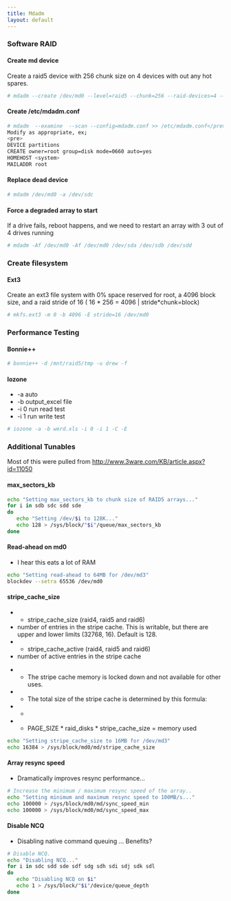 ```yaml
---
title: Mdadm
layout: default
---
```


### Software RAID

#### Create md device

Create a raid5 device with 256 chunk size on 4 devices with out any hot
spares.

``` bash
# mdadm --create /dev/md0 --level=raid5 --chunk=256 --raid-devices=4 --spare-devices=0 /dev/sd[b-e]
```

#### Create /etc/mdadm.conf

``` bash
# mdadm  --examine  --scan --config=mdadm.conf >> /etc/mdadm.conf</pre>
Modify as appropriate, ex;
<pre>
DEVICE partitions
CREATE owner=root group=disk mode=0660 auto=yes
HOMEHOST <system>
MAILADDR root
```

#### Replace dead device

``` bash
# mdadm /dev/md0 -a /dev/sdc
```

#### Force a degraded array to start

If a drive fails, reboot happens, and we need to restart an array with 3
out of 4 drives running

``` bash
# mdadm -Af /dev/md0 -Af /dev/md0 /dev/sda /dev/sdb /dev/sdd
```

### Create filesystem

#### Ext3

Create an ext3 file system with 0% space reserved for root, a 4096 block
size, and a raid stride of 16 ( 16 \* 256 = 4096 | stride\*chunk=block)

``` bash
# mkfs.ext3 -m 0 -b 4096 -E stride=16 /dev/md0
```

### Performance Testing

#### Bonnie++

``` bash
# bonnie++ -d /mnt/raid5/tmp -u drew -f
```

#### Iozone

-   -a auto
-   -b output\_excel file
-   -i 0 run read test
-   -i 1 run write test

``` bash
# iozone -a -b werd.xls -i 0 -i 1 -C -E
```

### Additional Tunables

Most of this were pulled from
<http://www.3ware.com/KB/article.aspx?id=11050>

#### max\_sectors\_kb

``` bash
echo "Setting max_sectors_kb to chunk size of RAID5 arrays..."
for i in sdb sdc sdd sde
do
   echo "Setting /dev/$i to 128K..."
   echo 128 > /sys/block/"$i"/queue/max_sectors_kb
done
```

#### Read-ahead on md0

-   I hear this eats a lot of RAM

``` bash
echo "Setting read-ahead to 64MB for /dev/md3"
blockdev --setra 65536 /dev/md0
```

#### stripe\_cache\_size

-   + stripe\_cache\_size (raid4, raid5 and raid6)
-   number of entries in the stripe cache. This is writable, but there
    are upper and lower limits (32768, 16). Default is 128.
-   + stripe\_cache\_active (raid4, raid5 and raid6)
-   number of active entries in the stripe cache

<!-- -->

-   + The stripe cache memory is locked down and not available for other
    uses.
-   + The total size of the stripe cache is determined by this formula:
-   +
-   + PAGE\_SIZE \* raid\_disks \* stripe\_cache\_size = memory used

``` bash
echo "Setting stripe_cache_size to 16MB for /dev/md3"
echo 16384 > /sys/block/md0/md/stripe_cache_size
```

#### Array resync speed

-   Dramatically improves resync performance...

``` bash
# Increase the minimum / maximum resync speed of the array..
echo "Setting minimum and maximum resync speed to 100MB/s..."
echo 100000 > /sys/block/md0/md/sync_speed_min
echo 100000 > /sys/block/md0/md/sync_speed_max
```

#### Disable NCQ

-   Disabling native command queuing ... Benefits?

``` bash
# Disable NCQ.
echo "Disabling NCQ..."
for i in sdc sdd sde sdf sdg sdh sdi sdj sdk sdl
do
   echo "Disabling NCQ on $i"
   echo 1 > /sys/block/"$i"/device/queue_depth
done
```
